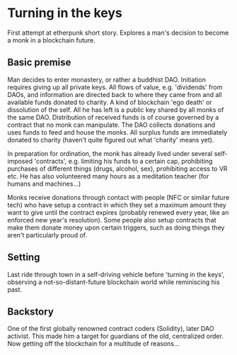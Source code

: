 # Turning in the keys

First attempt at etherpunk short story. Explores a man's decision to become a monk in a blockchain future.

## Basic premise

Man decides to enter monastery, or rather a buddhist DAO. Initiation requires giving up all private keys. All flows of value, e.g. 'dividends' from DAOs, and information are directed back to where they came from and all available funds donated to charity. A kind of blockchain 'ego death' or dissolution of the self. All he has left is a public key shared by all monks of the same DAO. Distribution of received funds is of course governed by a contract that no monk can manipulate. The DAO collects donations and uses funds to feed and house the monks. All surplus funds are immediately donated to charity (haven't quite figured out what 'charity' means yet).

In preparation for ordination, the monk has already lived under several self-imposed 'contracts', e.g. limiting his funds to a certain cap, prohibiting purchases of different things (drugs, alcohol, sex), prohibiting access to VR etc. He has also volunteered many hours as a meditation teacher (for humans and machines...)

Monks receive donations through contact with people (NFC or similar future tech) who have setup a contract in which they set a maximum amount they want to give until the contract expires (probably renewed every year, like an enforced new year's resolution). Some people also setup contracts that make them donate money upon certain triggers, such as doing things they aren't particularly proud of.

## Setting
Last ride through town in a self-driving vehicle before 'turning in the keys', observing a not-so-distant-future blockchain world while reminiscing his past.

## Backstory
One of the first globally renowned contract coders (Solidity), later DAO activist. This made him a target for guardians of the old, centralized order. Now getting off the blockchain for a multitude of reasons...